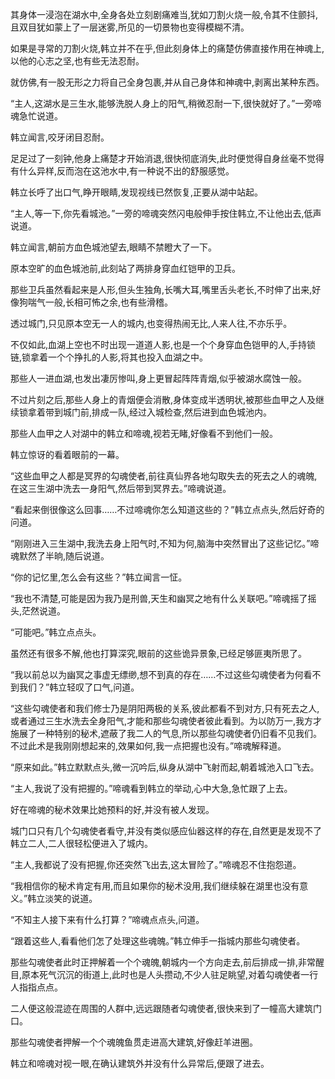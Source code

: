 
其身体一浸泡在湖水中,全身各处立刻剧痛难当,犹如刀割火烧一般,令其不住颤抖,且双目犹如蒙上了一层迷雾,所见的一切景物也变得模糊不清。

如果是寻常的刀割火烧,韩立并不在乎,但此刻身体上的痛楚仿佛直接作用在神魂上,以他的心志之坚,也有些无法忍耐。

就仿佛,有一股无形之力将自己全身包裹,并从自己身体和神魂中,剥离出某种东西。

“主人,这湖水是三生水,能够洗脱人身上的阳气,稍微忍耐一下,很快就好了。”一旁啼魂急忙说道。

韩立闻言,咬牙闭目忍耐。

足足过了一刻钟,他身上痛楚才开始消退,很快彻底消失,此时便觉得自身丝毫不觉得有什么异样,反而泡在这池水中,有一种说不出的舒服感觉。

韩立长呼了出口气,睁开眼睛,发现视线已然恢复,正要从湖中站起。

“主人,等一下,你先看城池。”一旁的啼魂突然闪电般伸手按住韩立,不让他出去,低声说道。

韩立闻言,朝前方血色城池望去,眼睛不禁瞪大了一下。

原本空旷的血色城池前,此刻站了两排身穿血红铠甲的卫兵。

那些卫兵虽然看起来是人形,但头生独角,长嘴大耳,嘴里舌头老长,不时伸了出来,好像狗喘气一般,长相可怖之余,也有些滑稽。

透过城门,只见原本空无一人的城内,也变得热闹无比,人来人往,不亦乐乎。

不仅如此,血湖上空也不时出现一道道人影,也是一个个身穿血色铠甲的人,手持锁链,锁拿着一个个挣扎的人影,将其也投入血湖之中。

那些人一进血湖,也发出凄厉惨叫,身上更冒起阵阵青烟,似乎被湖水腐蚀一般。

不过片刻之后,那些人身上的青烟便会消散,身体变成半透明状,被那些血甲之人及继续锁拿着带到城门前,排成一队,经过入城检查,然后进到血色城池内。

那些人血甲之人对湖中的韩立和啼魂,视若无睹,好像看不到他们一般。

韩立惊讶的看着眼前的一幕。

“这些血甲之人都是冥界的勾魂使者,前往真仙界各地勾取失去的死去之人的魂魄,在这三生湖中洗去一身阳气,然后带到冥界去。”啼魂说道。

“看起来倒很像这么回事……不过啼魂你怎么知道这些的？”韩立点点头,然后好奇的问道。

“刚刚进入三生湖中,我洗去身上阳气时,不知为何,脑海中突然冒出了这些记忆。”啼魂默然了半晌,随后说道。

“你的记忆里,怎么会有这些？”韩立闻言一怔。

“我也不清楚,可能是因为我乃是刑兽,天生和幽冥之地有什么关联吧。”啼魂摇了摇头,茫然说道。

“可能吧。”韩立点点头。

虽然还有很多不解,他也打算深究,眼前的这些诡异景象,已经足够匪夷所思了。

“我以前总以为幽冥之事虚无缥缈,想不到真的存在……不过这些勾魂使者为何看不到我们？”韩立轻叹了口气,问道。

“这些勾魂使者和我们修士乃是阴阳两极的关系,彼此都看不到对方,只有死去之人,或者通过三生水洗去全身阳气,才能和那些勾魂使者彼此看到。为以防万一,我方才施展了一种特别的秘术,遮蔽了我二人的气息,所以那些勾魂使者仍旧看不见我们。不过此术是我刚刚想起来的,效果如何,我一点把握也没有。”啼魂解释道。

“原来如此。”韩立默默点头,微一沉吟后,纵身从湖中飞射而起,朝着城池入口飞去。

“主人,我说了没有把握的。”啼魂看到韩立的举动,心中大急,急忙跟了上去。

好在啼魂的秘术效果比她预料的好,并没有被人发现。

城门口只有几个勾魂使者看守,并没有类似感应仙器这样的存在,自然更是发现不了韩立二人,二人很轻松便进入了城内。

“主人,我都说了没有把握,你还突然飞出去,这太冒险了。”啼魂忍不住抱怨道。

“我相信你的秘术肯定有用,而且如果你的秘术没用,我们继续躲在湖里也没有意义。”韩立淡笑的说道。

“不知主人接下来有什么打算？”啼魂点点头,问道。

“跟着这些人,看看他们怎了处理这些魂魄。”韩立伸手一指城内那些勾魂使者。

那些勾魂使者此时正押解着一个个魂魄,朝城内一个方向走去,前后排成一排,非常醒目,原本死气沉沉的街道上,此时也是人头攒动,不少人驻足眺望,对着勾魂使者一行人指指点点。

二人便这般混迹在周围的人群中,远远跟随者勾魂使者,很快来到了一幢高大建筑门口。

那些勾魂使者押解一个个魂魄鱼贯走进高大建筑,好像赶羊进圈。

韩立和啼魂对视一眼,在确认建筑外并没有什么异常后,便跟了进去。
